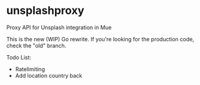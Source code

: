 # unsplashproxy
Proxy API for Unsplash integration in Mue

This is the new (WIP) Go rewrite. If you're looking for the production code, check the "old" branch.

Todo List:
* Ratelimiting
* Add location country back